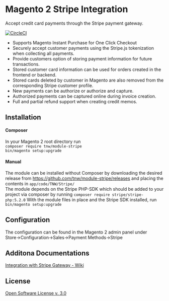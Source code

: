 # Magento 2 Stripe Integration
Accept credit card payments through the Stripe payment gateway.

[![CircleCI](https://circleci.com/gh/PowerSync/TNW_Stripe.svg?style=svg&circle-token=73b2820d4a6adf1d5280bb9f5b267f1fa021748b)](https://circleci.com/gh/PowerSync/TNW_Stripe)

* Supports Magento Instant Purchase for One Click Checkout
* Securely accept customer payments using the Stripe.js tokenization when
collecting all payments.
* Provide customers option of storing payment information for future 
transactions.
* Stored customer card information can be used for orders created in the
frontend or backend.
* Stored cards deleted by customer in Magento are also removed from the
corresponding Stripe customer profile.
* New payments can be authorize or authorize and capture.
* Authorized payments can be captured online during invoice creation.
* Full and partial refund support when creating credit memos.

## Installation
#### Composer
In your Magento 2 root directory run  
`composer require tnw/module-stripe`  
`bin/magento setup:upgrade`  

#### Manual
The module can be installed without Composer by downloading the desired
release from https://github.com/tnw/module-stripe/releases and placing
the contents in `app/code/TNW/Stripe/`  
The module depends on the Stripe PHP-SDK which should be added to your
project via composer by running `composer require stripe/stripe-php:5.2.0`
With the module files in place and the Stripe SDK installed,
run `bin/magento setup:upgrade`

## Configuration
The configuration can be found in the Magento 2 admin panel under  
Store->Configuration->Sales->Payment Methods->Stripe

## Additona Documentations
[Integration with Stripe Gateway - Wiki](https://technweb.atlassian.net/wiki/spaces/SG/overview)

## License
[Open Software License v. 3.0](https://opensource.org/licenses/OSL-3.0)
